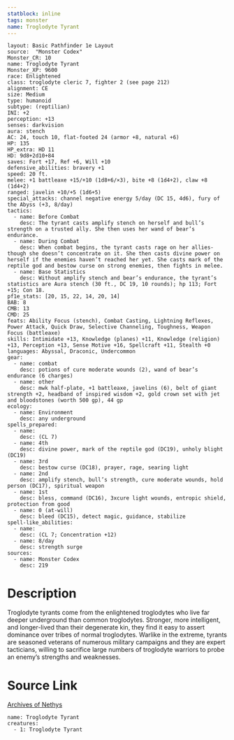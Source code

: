 ```yaml
---
statblock: inline
tags: monster
name: Troglodyte Tyrant
---
```

```statblock
layout: Basic Pathfinder 1e Layout
source:  "Monster Codex"
Monster_CR: 10
name: Troglodyte Tyrant
Monster_XP: 9600
race: Enlightened
class: troglodyte cleric 7, fighter 2 (see page 212)
alignment: CE
size: Medium
type: humanoid
subtype: (reptilian)
INI: +2
perception: +13
senses: darkvision
aura: stench
AC: 24, touch 10, flat-footed 24 (armor +8, natural +6)
HP: 135
HP_extra: HD 11
HD: 9d8+2d10+84
saves: Fort +17, Ref +6, Will +10
defensive_abilities: bravery +1
speed: 20 ft.
melee: +1 battleaxe +15/+10 (1d8+6/×3), bite +8 (1d4+2), claw +8 (1d4+2)
ranged: javelin +10/+5 (1d6+5)
special_attacks: channel negative energy 5/day (DC 15, 4d6), fury of the Abyss (+3, 8/day)
tactics:
  - name: Before Combat
    desc: The tyrant casts amplify stench on herself and bull’s strength on a trusted ally. She then uses her wand of bear’s endurance.
  - name: During Combat
    desc: When combat begins, the tyrant casts rage on her allies-though she doesn’t concentrate on it. She then casts divine power on herself if the enemies haven’t reached her yet. She casts mark of the reptile god and bestow curse on strong enemies, then fights in melee.
  - name: Base Statistics
    desc: Without amplify stench and bear’s endurance, the tyrant’s statistics are Aura stench (30 ft., DC 19, 10 rounds); hp 113; Fort +15; Con 18.
pf1e_stats: [20, 15, 22, 14, 20, 14]
BAB: 8
CMB: 13
CMD: 25
feats: Ability Focus (stench), Combat Casting, Lightning Reflexes, Power Attack, Quick Draw, Selective Channeling, Toughness, Weapon Focus (battleaxe)
skills: Intimidate +13, Knowledge (planes) +11, Knowledge (religion) +13, Perception +13, Sense Motive +16, Spellcraft +11, Stealth +0
languages: Abyssal, Draconic, Undercommon
gear:
  - name: combat
    desc: potions of cure moderate wounds (2), wand of bear’s endurance (6 charges)
  - name: other
    desc: mwk half-plate, +1 battleaxe, javelins (6), belt of giant strength +2, headband of inspired wisdom +2, gold crown set with jet and bloodstones (worth 500 gp), 44 gp
ecology:
  - name: Environment
    desc: any underground
spells_prepared:
  - name:
    desc: (CL 7)
  - name: 4th
    desc: divine power, mark of the reptile god (DC19), unholy blight (DC19)
  - name: 3rd
    desc: bestow curse (DC18), prayer, rage, searing light
  - name: 2nd
    desc: amplify stench, bull’s strength, cure moderate wounds, hold person (DC17), spiritual weapon
  - name: 1st
    desc: bless, command (DC16), 3xcure light wounds, entropic shield, protection from good
  - name: 0 (at-will)
    desc: bleed (DC15), detect magic, guidance, stabilize
spell-like_abilities:
  - name:
    desc: (CL 7; Concentration +12)
  - name: 8/day
    desc: strength surge
sources:
  - name: Monster Codex
    desc: 219
```
# Description
Troglodyte tyrants come from the enlightened troglodytes who live far deeper underground than common troglodytes. Stronger, more intelligent, and longer-lived than their degenerate kin, they find it easy to assert dominance over tribes of normal troglodytes. Warlike in the extreme, tyrants are seasoned veterans of numerous military campaigns and they are expert tacticians, willing to sacrifice large numbers of troglodyte warriors to probe an enemy’s strengths and weaknesses.
# Source Link
[Archives of Nethys](https://aonprd.com/MonsterDisplay.aspx?ItemName=Troglodyte%20Tyrant)
```encounter-table
name: Troglodyte Tyrant
creatures:
  - 1: Troglodyte Tyrant
```
